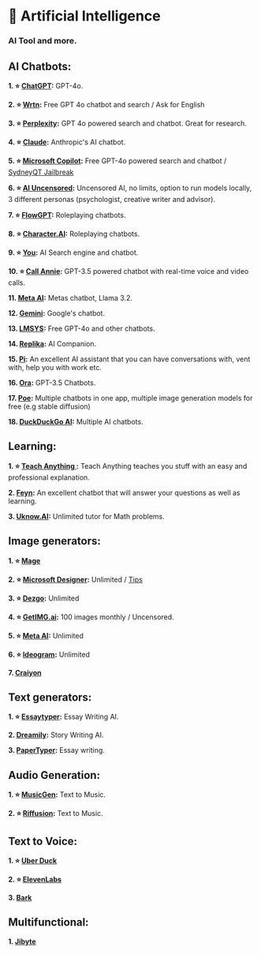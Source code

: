 # 🤖 Artificial Intelligence
### AI Tool and more.

## AI Chatbots: 

**1. ⭐ [ChatGPT](https://chat.openai.com):** GPT-4o.

**2. ⭐ [Wrtn](https://wrtn.ai/):** Free GPT 4o chatbot and search / Ask for English

**3. ⭐ [Perplexity](https://www.perplexity.ai/):** GPT 4o powered search and chatbot. Great for research.

**4. ⭐ [Claude](https://www.anthropic.com/product):** Anthropic's AI chatbot.

**5. ⭐ [Microsoft Copilot](https://copilot.microsoft.com/):** Free GPT-4o powered search and chatbot / [SydneyQT Jailbreak](https://github.com/juzeon/SydneyQt)

**6. ⭐ [AI Uncensored](https://www.aiuncensored.info/):** Uncensored AI, no limits, option to run models locally, 3 different personas (psychologist, creative writer and advisor).

**7. ⭐ [FlowGPT](https://flowgpt.com/chat):** Roleplaying chatbots.

**8. ⭐ [Character.AI](https://character.ai/):** Roleplaying chatbots.

**9. ⭐ [You](https://you.com/):** AI Search engine and chatbot. 

**10. ⭐ [Call Annie](https://callannie.ai/):** GPT-3.5 powered chatbot with real-time voice and video calls.

**11. [Meta AI](https://www.meta.ai/):** Metas chatbot, Llama 3.2.

**12. [Gemini](https://Gemini.google.com/):** Google's chatbot.

**13. [LMSYS](https://chat.lmsys.org/):** Free GPT-4o and other chatbots.

**14. [Replika](https://www.replika.ai):** AI Companion.

**15. [Pi](https://pi.ai/talk):** An excellent AI assistant that you can have conversations with, vent with, help you with work etc.

**16. [Ora](https://ora.ai/start):** GPT-3.5 Chatbots.

**17. [Poe](https://www.poe.com):** Multiple chatbots in one app, multiple image generation models for free (e.g stable diffusion)

**18. [DuckDuckGo AI](https://duck.ai/):** Multiple AI chatbots.

## Learning:


**1. ⭐ [Teach Anything ](https://www.teach-anything.com/):** Teach Anything teaches you stuff with an easy and professional explanation.

**2. [Feyn](https://www.feyn.ai/):** An excellent chatbot that will answer your questions as well as learning.


**3. [Uknow.AI](https://www.uknowai.com/en):** Unlimited tutor for Math problems.



## Image generators: 

**1. ⭐ [Mage](https://www.mage.space/)**

**2. ⭐ [Microsoft Designer](https://designer.microsoft.com/image-creator):** Unlimited / [Tips](https://rentry.co/bingimagecreatortips)

**3. ⭐ [Dezgo](https://dezgo.com/):** Unlimited

**4. ⭐ [GetIMG.ai](https://getimg.ai/):** 100 images monthly / Uncensored.

**5. ⭐ [Meta AI](https://imagine.meta.com/):** Unlimited

**6. ⭐ [Ideogram](https://ideogram.ai/):** Unlimited

**7. [Craiyon](https://www.craiyon.com/)**

## Text generators:

**1. ⭐ [Essaytyper](http://www.essaytyper.com/):** Essay Writing AI.

**2. [Dreamily](https://dreamily.ai/):** Story Writing AI.

**3. [PaperTyper](https://papertyper.net/):** Essay writing.



## Audio Generation:

**1. ⭐ [MusicGen](https://huggingface.co/spaces/facebook/MusicGen):** Text to Music.

**2. ⭐ [Riffusion](https://www.riffusion.com/):** Text to Music.



## Text to Voice:

**1. ⭐ [Uber Duck](https://uberduck.ai/)**

**2. ⭐ [ElevenLabs](https://beta.elevenlabs.io/)**

**3. [Bark](https://huggingface.co/spaces/suno/bark)**



## Multifunctional:

**1. [Jibyte](https://www.jibyte.com/)**

